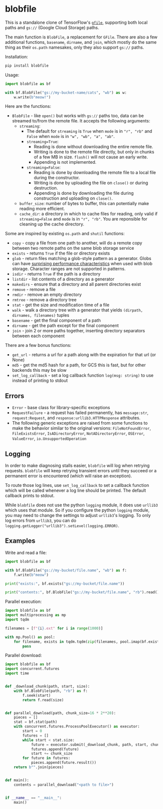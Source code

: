 # blobfile

This is a standalone clone of TensorFlow's [`gfile`](https://www.tensorflow.org/api_docs/python/tf/io/gfile/GFile), supporting both local paths and `gs://` (Google Cloud Storage) paths.

The main function is `BlobFile`, a replacement for `GFile`.  There are also a few additional functions, `basename`, `dirname`, and `join`, which mostly do the same thing as their `os.path` namesakes, only they also support `gs://` paths.  

Installation:

```sh
pip install blobfile
```

Usage:

```py
import blobfile as bf

with bf.BlobFile("gs://my-bucket-name/cats", "wb") as w:
    w.write(b"meow!")
```

Here are the functions:

* `BlobFile` - like `open()` but works with `gs://` paths too, data can be streamed to/from the remote file.  It accepts the following arguments:
    * `streaming`:
        * The default for `streaming` is `True` when `mode` is in `"r", "rb"` and `False` when `mode` is in `"w", "wb", "a", "ab"`.
        * `streaming=True`:
            * Reading is done without downloading the entire remote file.
            * Writing is done to the remote file directly, but only in chunks of a few MB in size.  `flush()` will not cause an early write.
            * Appending is not implemented.
        * `streaming=False`: 
            * Reading is done by downloading the remote file to a local file during the constructor.
            * Writing is done by uploading the file on `close()` or during destruction.
            * Appending is done by downloading the file during construction and uploading on `close()`.
    * `buffer_size`: number of bytes to buffer, this can potentially make reading more efficient.
    * `cache_dir`: a directory in which to cache files for reading, only valid if `streaming=False` and `mode` is in `"r", "rb"`.   You are reponsible for cleaning up the cache directory.

Some are inspired by existing `os.path` and `shutil` functions:

* `copy` - copy a file from one path to another, will do a remote copy between two remote paths on the same blob storage service
* `exists` - returns `True` if the file or directory exists
* `glob` - return files matching a glob-style pattern as a generator.  Globs can have [surprising performance characteristics](https://cloud.google.com/storage/docs/gsutil/addlhelp/WildcardNames#efficiency-consideration:-using-wildcards-over-many-objects) when used with blob storage.  Character ranges are not supported in patterns.
* `isdir` - returns `True` if the path is a directory
* `listdir` - list contents of a directory as a generator
* `makedirs` - ensure that a directory and all parent directories exist
* `remove` - remove a file
* `rmdir` - remove an empty directory
* `rmtree` - remove a directory tree
* `stat` - get the size and modification time of a file
* `walk` - walk a directory tree with a generator that yields `(dirpath, dirnames, filenames)` tuples
* `basename` - get the final component of a path
* `dirname` - get the path except for the final component
* `join` - join 2 or more paths together, inserting directory separators between each component

There are a few bonus functions:

* `get_url` - returns a url for a path along with the expiration for that url (or None)
* `md5` - get the md5 hash for a path, for GCS this is fast, but for other backends this may be slow
* `set_log_callback` - set a log callback function `log(msg: string)` to use instead of printing to stdout

## Errors

* `Error` - base class for library-specific exceptions
* `RequestFailure` - a request has failed permanently, has `message:str`, `request:Request`, and `response:urllib3.HTTPResponse` attributes.
* The following generic exceptions are raised from some functions to make the behavior similar to the original versions: `FileNotFoundError`, `FileExistsError`, `IsADirectoryError`, `NotADirectoryError`, `OSError`, `ValueError`, `io.UnsupportedOperation`

## Logging

In order to make diagnosing stalls easier, `blobfile` will log when retrying requests.  `blobfile` will keep retrying transient errors until they succeed or a permanent error is encountered (which will raise an exception).

To route those log lines, use `set_log_callback` to set a callback function which will be called whenever a log line should be printed.  The default callback prints to stdout.

While `blobfile` does not use the python `logging` module, it does use `urllib3` which uses that module.  So if you configure the python `logging` module, you may need to change the settings to adjust `urllib3`'s logging.  To only log errors from `urllib3`, you can do `logging.getLogger("urllib3").setLevel(logging.ERROR)`.

## Examples

Write and read a file:

```py
import blobfile as bf

with bf.BlobFile("gs://my-bucket/file.name", "wb") as f:
    f.write(b"meow")

print("exists:", bf.exists("gs://my-bucket/file.name"))

print("contents:", bf.BlobFile("gs://my-bucket/file.name", "rb").read())
```

Parallel execution:

```py
import blobfile as bf
import multiprocessing as mp
import tqdm

filenames = [f"{i}.ext" for i in range(1000)]

with mp.Pool() as pool:
    for filename, exists in tqdm.tqdm(zip(filenames, pool.imap(bf.exists, filenames)), total=len(filenames)):
        pass
```

Parallel download:

```py
import blobfile as bf
import concurrent.futures
import time


def _download_chunk(path, start, size):
    with bf.BlobFile(path, "rb") as f:
        f.seek(start)
        return f.read(size)


def parallel_download(path, chunk_size=16 * 2**20):
    pieces = []
    stat = bf.stat(path)
    with concurrent.futures.ProcessPoolExecutor() as executor:
        start = 0
        futures = []
        while start < stat.size:
            future = executor.submit(_download_chunk, path, start, chunk_size)
            futures.append(future)
            start += chunk_size
        for future in futures:
            pieces.append(future.result())
    return b"".join(pieces)


def main():
    contents = parallel_download("<path to file>")


if __name__ == "__main__":
    main()
```